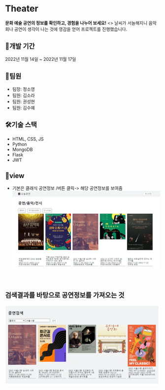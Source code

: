 # Theater
**문화 예술 공연의 정보를 확인하고, 경험을 나누어 보세요!** <>
날씨가 서늘해지니 음악회나 공연이 생각이 나는 것에 영감을 얻어 프로젝트를 진행했습니다.<br>

## 📆개발 기간
2022년 11월 14일 ~ 2022년 11월 17일

## 👯팀원
* 팀장: 정소영
* 팀원: 김소라
* 팀원: 권성현
* 팀원: 김수예

## 🛠️기술 스택
* HTML, CSS, JS
* Python
* MongoDB
* Flask
* JWT

## 👀view
* 기본은 클래식 공연정보 /버튼 클릭-> 해당 공연정보를 보여줌
![img.png](img.png)
<br>

## 검색결과를 바탕으로 공연정보를 가져오는 것<br>
![img_1.png](img_1.png)

